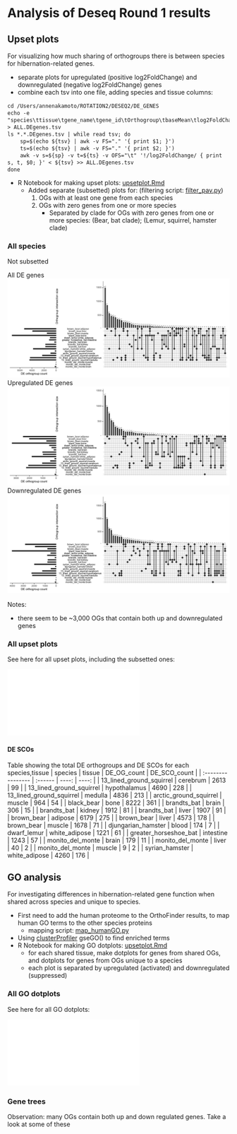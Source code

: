 # Analysis of Deseq Round 1 results

## Upset plots
For visualizing how much sharing of orthogroups there is between species for hibernation-related genes.
- separate plots for upregulated (positive log2FoldChange) and downregulated (negative log2FoldChange) genes
- combine each tsv into one file, adding species and tissue columns:
~~~
cd /Users/annenakamoto/ROTATION2/DESEQ2/DE_GENES
echo -e "species\ttissue\tgene_name\tgene_id\tOrthogroup\tbaseMean\tlog2FoldChange\tlfcSE\tstat\tpvalue\tpadj\tIHW_pvalue" > ALL.DEgenes.tsv
ls *.*.DEgenes.tsv | while read tsv; do
    sp=$(echo ${tsv} | awk -v FS="." '{ print $1; }')
    ts=$(echo ${tsv} | awk -v FS="." '{ print $2; }')
    awk -v s=${sp} -v t=${ts} -v OFS="\t" '!/log2FoldChange/ { print s, t, $0; }' < ${tsv} >> ALL.DEgenes.tsv
done
~~~
- R Notebook for making upset plots: [upsetplot.Rmd](https://github.com/aanakamo/kelleylab_rotation/blob/main/scripts/upsetplot.Rmd)
    - Added separate (subsetted) plots for: (filtering script: [filter_pav.py](https://github.com/aanakamo/kelleylab_rotation/blob/main/scripts/filter_pav.py))
        1. OGs with at least one gene from each species
        2. OGs with zero genes from one or more species
            - Separated by clade for OGs with zero genes from one or more species: (Bear, bat clade); (Lemur, squirrel, hamster clade)

### All species
Not subsetted

All DE genes
![All species, all DE genes](supporting_images/ALL_species.upset.png)
Upregulated DE genes
![All species, UPregulated DE genes](supporting_images/ALL_species.UP.upset.png)
Downregulated DE genes
![All species, UPregulated DE genes](supporting_images/ALL_species.DOWN.upset.png)

Notes:
- there seem to be ~3,000 OGs that contain both up and downregulated genes

### All upset plots
See here for all upset plots, including the subsetted ones:

![Upset plots](supporting_images/upset_plots.pdf)

#### DE SCOs
Table showing the total DE orthogroups and DE SCOs for each species,tissue
| species | tissue | DE_OG_count | DE_SCO_count |
| :---------------- | :------ | ----: | ----: |
| 13_lined_ground_squirrel | cerebrum | 2613 | 99 |
| 13_lined_ground_squirrel | hypothalamus | 4690 | 228 |
| 13_lined_ground_squirrel | medulla | 4836 | 213 |
| arctic_ground_squirrel | muscle | 964 | 54 |
| black_bear | bone | 8222 | 361 |
| brandts_bat | brain | 306 | 15 |
| brandts_bat | kidney | 1912 | 81 |
| brandts_bat | liver | 1907 | 91 |
| brown_bear | adipose | 6179 | 275 |
| brown_bear | liver | 4573 | 178 |
| brown_bear | muscle | 1678 | 71 |
| djungarian_hamster | blood | 174 | 7 |
| dwarf_lemur | white_adipose | 1221 | 61 |
| greater_horseshoe_bat | intestine | 1243 | 57 |
| monito_del_monte | brain | 179 | 11 |
| monito_del_monte | liver | 40 | 2 |
| monito_del_monte | muscle | 9 | 2 |
| syrian_hamster | white_adipose | 4260 | 176 |

## GO analysis
For investigating differences in hibernation-related gene function when shared across species and unique to species.

- First need to add the human proteome to the OrthoFinder results, to map human GO terms to the other species proteins
    - mapping script: [map_humanGO.py](https://github.com/aanakamo/kelleylab_rotation/blob/main/scripts/map_humanGO.py)
- Using [clusterProfiler](https://bioconductor.org/packages/release/bioc/html/clusterProfiler.html) gseGO() to find enriched terms
- R Notebook for making GO dotplots: [upsetplot.Rmd](https://github.com/aanakamo/kelleylab_rotation/blob/main/scripts/upsetplot.Rmd)
    - for each shared tissue, make dotplots for genes from shared OGs, and dotplots for genes from OGs unique to a species
    - each plot is separated by upregulated (activated) and downregulated (suppressed)

### All GO dotplots
See here for all GO dotplots:

![GO dotplots plots](supporting_images/go_plots.pdf)

### Gene trees
Observation: many OGs contain both up and down regulated genes. Take a look at some of these

